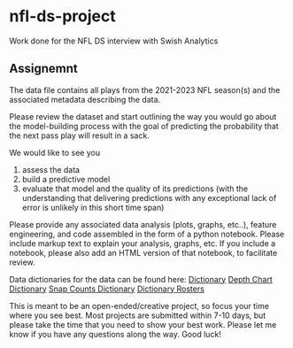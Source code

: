 # nfl-ds-project
Work done for the NFL DS interview with Swish Analytics


## Assignemnt
The data file contains all plays from the 2021-2023 NFL season(s) and the associated metadata describing the data.

Please review the dataset and start outlining the way you would go about the model-building process with the goal of predicting the probability that the next pass play will result in a sack.

We would like to see you
1. assess the data
2. build a predictive model
3. evaluate that model and the quality of its predictions (with the understanding that delivering predictions with any exceptional lack of error is unlikely in this short time span)

Please provide any associated data analysis (plots, graphs, etc..), feature engineering, and code assembled in the form of a python notebook.
Please include markup text to explain your analysis, graphs, etc.
If you include a notebook, please also add an HTML version of that notebook, to facilitate review.

Data dictionaries for the data can be found here:
[Dictionary](https://nflreadr.nflverse.com/articles/dictionary_pbp.html)
[Depth Chart Dictionary](https://nflreadr.nflverse.com/articles/dictionary_depth_charts.html)
[Snap Counts Dictionary](https://nflreadr.nflverse.com/articles/dictionary_snap_counts.html)
[Dictionary Rosters](https://nflreadr.nflverse.com/articles/dictionary_rosters.html)

This is meant to be an open-ended/creative project, so focus your time where you see best. Most projects are submitted within 7-10 days, but please take the time that you need to show your best work. Please let me know if you have any questions along the way.  Good luck!